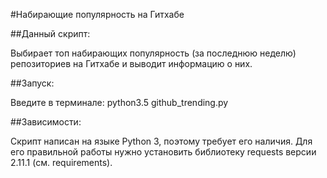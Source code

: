 ﻿#Набирающие популярность на Гитхабе

##Данный скрипт:

Выбирает топ набирающих популярность (за последнюю неделю) репозиториев на Гитхабе и выводит информацию о них.

##Запуск:

Введите в терминале:
	python3.5 github_trending.py

##Зависимости:

Скрипт написан на языке Python 3, поэтому требует его наличия.
Для его правильной работы нужно установить библиотеку requests версии 2.11.1 (см. requirements).